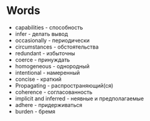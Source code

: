 # Words

- capabilities - способность
- infer - делать вывод
- occasionally - периодически
- circumstances - обстоятельства
- redundant - избыточны
- coerce - принуждать
- homogeneous - однородный
- intentional - намеренный
- concise - краткий
- Propagating - распространяющий(ся)
- coherence - согласованность
- implicit and inferred - неявные и предполагаемые
- adhere - придерживаться
- burden - бремя
